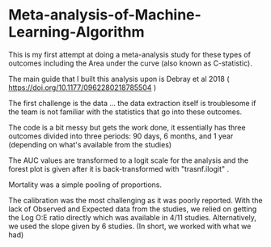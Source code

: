 # Meta-analysis-of-Machine-Learning-Algorithm

This is my first attempt at doing a meta-analysis study for these types of outcomes including the Area under the curve (also known as C-statistic). 

The main guide that I built this analysis upon is Debray et al 2018 ( https://doi.org/10.1177/0962280218785504 )

The first challenge is the data ... the data extraction itself is troublesome if the team is not familiar with the statistics that go into these outcomes.


The code is a bit messy but gets the work done, it essentially has three outcomes divided into three periods: 90 days, 6 months, and 1 year (depending on what's available from the studies)

The AUC values are transformed to a logit scale for the analysis and the forest plot is given after it is back-transformed with "trasnf.ilogit" .


Mortality was a simple pooling of proportions.


The calibration was the most challenging as it was poorly reported.  With the lack of Observed and Expected data from the studies, we relied on getting the Log O:E ratio directly which was available in 4/11 studies. Alternatively, we used the slope given by 6 studies. (In short, we worked with what we had)
